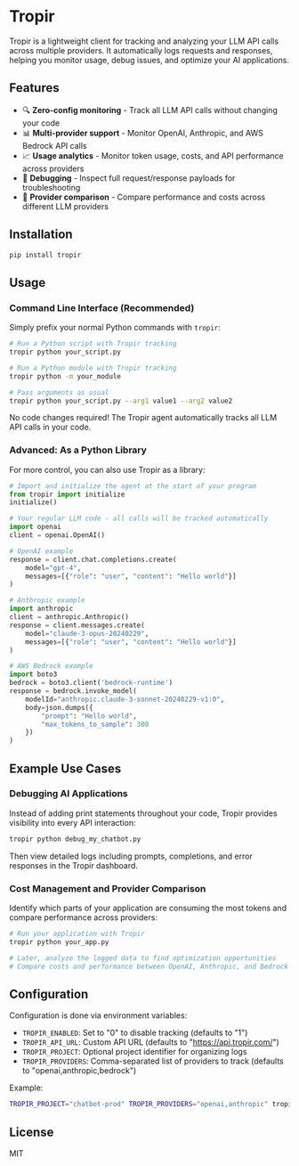 # Tropir

Tropir is a lightweight client for tracking and analyzing your LLM API calls across multiple providers. It automatically logs requests and responses, helping you monitor usage, debug issues, and optimize your AI applications.

## Features

- 🔍 **Zero-config monitoring** - Track all LLM API calls without changing your code
- 📊 **Multi-provider support** - Monitor OpenAI, Anthropic, and AWS Bedrock API calls
- 📈 **Usage analytics** - Monitor token usage, costs, and API performance across providers
- 🐞 **Debugging** - Inspect full request/response payloads for troubleshooting
- 🔄 **Provider comparison** - Compare performance and costs across different LLM providers

## Installation

```bash
pip install tropir
```

## Usage

### Command Line Interface (Recommended)

Simply prefix your normal Python commands with `tropir`:

```bash
# Run a Python script with Tropir tracking
tropir python your_script.py

# Run a Python module with Tropir tracking
tropir python -m your_module

# Pass arguments as usual
tropir python your_script.py --arg1 value1 --arg2 value2
```

No code changes required! The Tropir agent automatically tracks all LLM API calls in your code.

### Advanced: As a Python Library

For more control, you can also use Tropir as a library:

```python
# Import and initialize the agent at the start of your program
from tropir import initialize
initialize()

# Your regular LLM code - all calls will be tracked automatically
import openai
client = openai.OpenAI()

# OpenAI example
response = client.chat.completions.create(
    model="gpt-4",
    messages=[{"role": "user", "content": "Hello world"}]
)

# Anthropic example
import anthropic
client = anthropic.Anthropic()
response = client.messages.create(
    model="claude-3-opus-20240229",
    messages=[{"role": "user", "content": "Hello world"}]
)

# AWS Bedrock example
import boto3
bedrock = boto3.client('bedrock-runtime')
response = bedrock.invoke_model(
    modelId="anthropic.claude-3-sonnet-20240229-v1:0",
    body=json.dumps({
        "prompt": "Hello world",
        "max_tokens_to_sample": 300
    })
)
```

## Example Use Cases

### Debugging AI Applications

Instead of adding print statements throughout your code, Tropir provides visibility into every API interaction:

```bash
tropir python debug_my_chatbot.py
```

Then view detailed logs including prompts, completions, and error responses in the Tropir dashboard.

### Cost Management and Provider Comparison

Identify which parts of your application are consuming the most tokens and compare performance across providers:

```python
# Run your application with Tropir
tropir python your_app.py

# Later, analyze the logged data to find optimization opportunities
# Compare costs and performance between OpenAI, Anthropic, and Bedrock
```

## Configuration

Configuration is done via environment variables:

- `TROPIR_ENABLED`: Set to "0" to disable tracking (defaults to "1")
- `TROPIR_API_URL`: Custom API URL (defaults to "https://api.tropir.com/")
- `TROPIR_PROJECT`: Optional project identifier for organizing logs
- `TROPIR_PROVIDERS`: Comma-separated list of providers to track (defaults to "openai,anthropic,bedrock")

Example:
```bash
TROPIR_PROJECT="chatbot-prod" TROPIR_PROVIDERS="openai,anthropic" tropir python my_chatbot.py
```

## License

MIT 